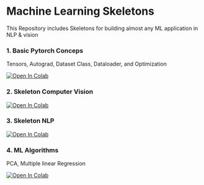 # Machine Learning Skeletons 
This Repository includes Skeletons for building almost any ML application in NLP &amp; vision

### 1. Basic Pytorch Conceps
Tensors, Autograd, Dataset Class, Dataloader, and Optimization 

[![Open In Colab](https://colab.research.google.com/assets/colab-badge.svg)](https://colab.research.google.com/github/patzaa/Pytorch-ML/blob/main/Pytorch_concepts.ipynb) 

### 2. Skeleton Computer Vision 
[![Open In Colab](https://colab.research.google.com/assets/colab-badge.svg)](https://colab.research.google.com/github/patzaa/Pytorch-ML/blob/main/Computer_Vision.ipynb) 

### 3. Skeleton NLP 
[![Open In Colab](https://colab.research.google.com/assets/colab-badge.svg)](https://colab.research.google.com/github/patzaa/Pytorch-ML/blob/main/NLP_Skeleton.ipynb) 

### 4. ML Algorithms 
PCA, Multiple linear Regression

[![Open In Colab](https://colab.research.google.com/assets/colab-badge.svg)](https://colab.research.google.com/github/patzaa/Pytorch-ML/blob/main/Machine_Learning_Basics.ipynb) 
